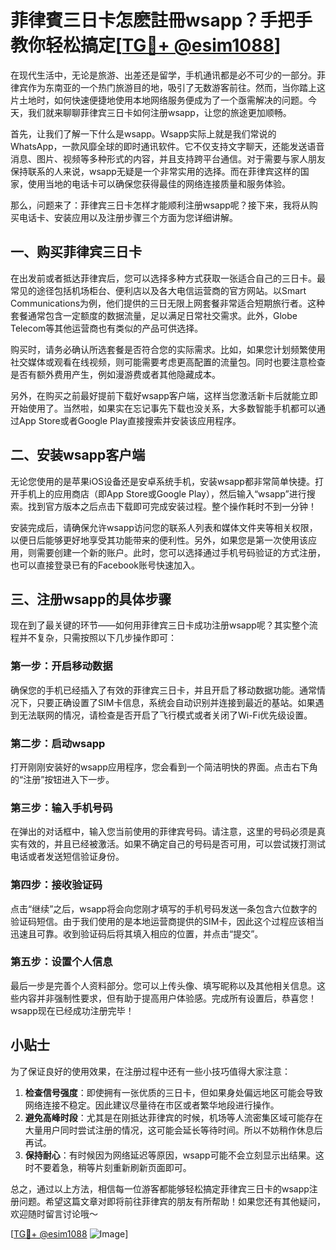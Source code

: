 # 菲律賓三日卡怎麽註冊wsapp？手把手教你轻松搞定[[TG💪+ @esim1088](https://t.me/s/esim1088)]

在现代生活中，无论是旅游、出差还是留学，手机通讯都是必不可少的一部分。菲律宾作为东南亚的一个热门旅游目的地，吸引了无数游客前往。然而，当你踏上这片土地时，如何快速便捷地使用本地网络服务便成为了一个亟需解决的问题。今天，我们就来聊聊菲律宾三日卡如何注册wsapp，让您的旅途更加顺畅。

首先，让我们了解一下什么是wsapp。Wsapp实际上就是我们常说的WhatsApp，一款风靡全球的即时通讯软件。它不仅支持文字聊天，还能发送语音消息、图片、视频等多种形式的内容，并且支持跨平台通信。对于需要与家人朋友保持联系的人来说，wsapp无疑是一个非常实用的选择。而在菲律宾这样的国家，使用当地的电话卡可以确保您获得最佳的网络连接质量和服务体验。

那么，问题来了：菲律宾三日卡怎样才能顺利注册wsapp呢？接下来，我将从购买电话卡、安装应用以及注册步骤三个方面为您详细讲解。

## 一、购买菲律宾三日卡

在出发前或者抵达菲律宾后，您可以选择多种方式获取一张适合自己的三日卡。最常见的途径包括机场柜台、便利店以及各大电信运营商的官方网站。以Smart Communications为例，他们提供的三日无限上网套餐非常适合短期旅行者。这种套餐通常包含一定额度的数据流量，足以满足日常社交需求。此外，Globe Telecom等其他运营商也有类似的产品可供选择。

购买时，请务必确认所选套餐是否符合您的实际需求。比如，如果您计划频繁使用社交媒体或观看在线视频，则可能需要考虑更高配置的流量包。同时也要注意检查是否有额外费用产生，例如漫游费或者其他隐藏成本。

另外，在购买之前最好提前下载好wsapp客户端，这样当您激活新卡后就能立即开始使用了。当然啦，如果实在忘记事先下载也没关系，大多数智能手机都可以通过App Store或者Google Play直接搜索并安装该应用程序。

## 二、安装wsapp客户端

无论您使用的是苹果iOS设备还是安卓系统手机，安装wsapp都非常简单快捷。打开手机上的应用商店（即App Store或Google Play），然后输入“wsapp”进行搜索。找到官方版本之后点击下载即可完成安装过程。整个操作耗时不到一分钟！

安装完成后，请确保允许wsapp访问您的联系人列表和媒体文件夹等相关权限，以便日后能够更好地享受其功能带来的便利性。另外，如果您是第一次使用该应用，则需要创建一个新的账户。此时，您可以选择通过手机号码验证的方式注册，也可以直接登录已有的Facebook账号快速加入。

## 三、注册wsapp的具体步骤

现在到了最关键的环节——如何用菲律宾三日卡成功注册wsapp呢？其实整个流程并不复杂，只需按照以下几步操作即可：

### 第一步：开启移动数据

确保您的手机已经插入了有效的菲律宾三日卡，并且开启了移动数据功能。通常情况下，只要正确设置了SIM卡信息，系统会自动识别并连接到最近的基站。如果遇到无法联网的情况，请检查是否开启了飞行模式或者关闭了Wi-Fi优先级设置。

### 第二步：启动wsapp

打开刚刚安装好的wsapp应用程序，您会看到一个简洁明快的界面。点击右下角的“注册”按钮进入下一步。

### 第三步：输入手机号码

在弹出的对话框中，输入您当前使用的菲律宾号码。请注意，这里的号码必须是真实有效的，并且已经被激活。如果不确定自己的号码是否可用，可以尝试拨打测试电话或者发送短信验证身份。

### 第四步：接收验证码

点击“继续”之后，wsapp将会向您刚才填写的手机号码发送一条包含六位数字的验证码短信。由于我们使用的是本地运营商提供的SIM卡，因此这个过程应该相当迅速且可靠。收到验证码后将其填入相应的位置，并点击“提交”。

### 第五步：设置个人信息

最后一步是完善个人资料部分。您可以上传头像、填写昵称以及其他相关信息。这些内容并非强制性要求，但有助于提高用户体验感。完成所有设置后，恭喜您！wsapp现在已经成功注册完毕！

## 小贴士

为了保证良好的使用效果，在注册过程中还有一些小技巧值得大家注意：

1. **检查信号强度**：即使拥有一张优质的三日卡，但如果身处偏远地区可能会导致网络连接不稳定。因此建议尽量待在市区或者繁华地段进行操作。
2. **避免高峰时段**：尤其是在刚抵达菲律宾的时候，机场等人流密集区域可能存在大量用户同时尝试注册的情况，这可能会延长等待时间。所以不妨稍作休息后再试。
3. **保持耐心**：有时候因为网络延迟等原因，wsapp可能不会立刻显示出结果。这时不要着急，稍等片刻重新刷新页面即可。

总之，通过以上方法，相信每一位游客都能够轻松搞定菲律宾三日卡的wsapp注册问题。希望这篇文章对即将前往菲律宾的朋友有所帮助！如果您还有其他疑问，欢迎随时留言讨论哦～

[[TG💪+ @esim1088](https://t.me/s/esim1088) ![Image](https://i.postimg.cc/4NQfJmqS/Snipaste-2025-05-13-00-14-12.png)]